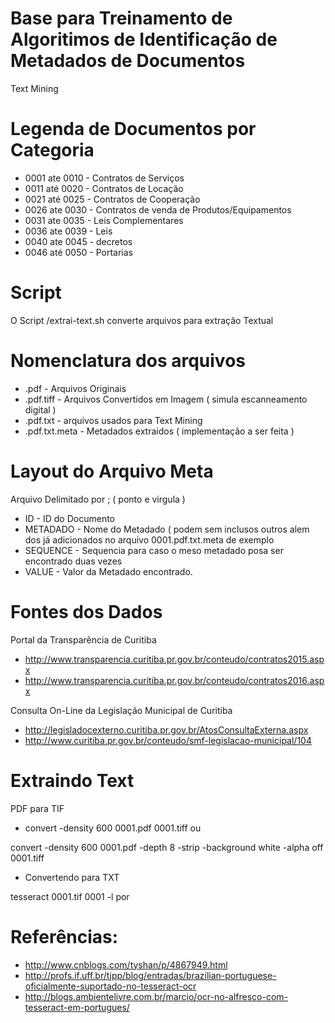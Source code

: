 
# Base para Treinamento de Algoritimos de Identificação de Metadados de Documentos

  Text Mining 

# Legenda de Documentos por Categoria
- 0001 ate 0010 - Contratos de Serviços
- 0011 até 0020 - Contratos de Locação
- 0021 até 0025 - Contratos de Cooperação
- 0026 ate 0030 - Contratos de venda de Produtos/Equipamentos 
- 0031 ate 0035 - Leis Complementares
- 0036 ate 0039 - Leis
- 0040 ate 0045 - decretos
- 0046 até 0050 - Portarias


# Script 

 O Script /extrai-text.sh converte arquivos para extração Textual



# Nomenclatura dos arquivos 
 - .pdf - Arquivos Originais
 - .pdf.tiff - Arquivos Convertidos em Imagem ( simula escanneamento digital )
 - .pdf.txt - arquivos usados para Text Mining
 - .pdf.txt.meta - Metadados extraidos ( implementação a ser feita )
 


# Layout do Arquivo Meta 

  Arquivo Delimitado por ; ( ponto e virgula )
  - ID       - ID do Documento 
  - METADADO - Nome do Metadado ( podem sem inclusos outros alem dos já adicionados no arquivo 0001.pdf.txt.meta de exemplo
  - SEQUENCE - Sequencia para caso o meso metadado posa ser encontrado duas vezes
  - VALUE    - Valor da Metadado encontrado.


# Fontes dos Dados

 Portal da Transparência de Curitiba 
 - http://www.transparencia.curitiba.pr.gov.br/conteudo/contratos2015.aspx
 - http://www.transparencia.curitiba.pr.gov.br/conteudo/contratos2016.aspx

 
 Consulta On-Line da Legislação Municipal de Curitiba
 - http://legisladocexterno.curitiba.pr.gov.br/AtosConsultaExterna.aspx
 - http://www.curitiba.pr.gov.br/conteudo/smf-legislacao-municipal/104


# Extraindo Text

PDF para TIF 
 - convert -density 600 0001.pdf 0001.tiff
  ou 
 
 convert -density 600  0001.pdf -depth 8 -strip -background white -alpha off 0001.tiff

 - Convertendo para TXT

  tesseract 0001.tif 0001 -l por


# Referências:
 - http://www.cnblogs.com/tyshan/p/4867949.html
 - http://profs.if.uff.br/tjpp/blog/entradas/brazilian-portuguese-oficialmente-suportado-no-tesseract-ocr
 - http://blogs.ambientelivre.com.br/marcio/ocr-no-alfresco-com-tesseract-em-portugues/










